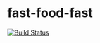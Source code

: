 # fast-food-fast
[![Build Status](https://travis-ci.com/Basitomania/Fast-Food-Fast.svg?branch=master)](https://travis-ci.com/Basitomania/Fast-Food-Fast)